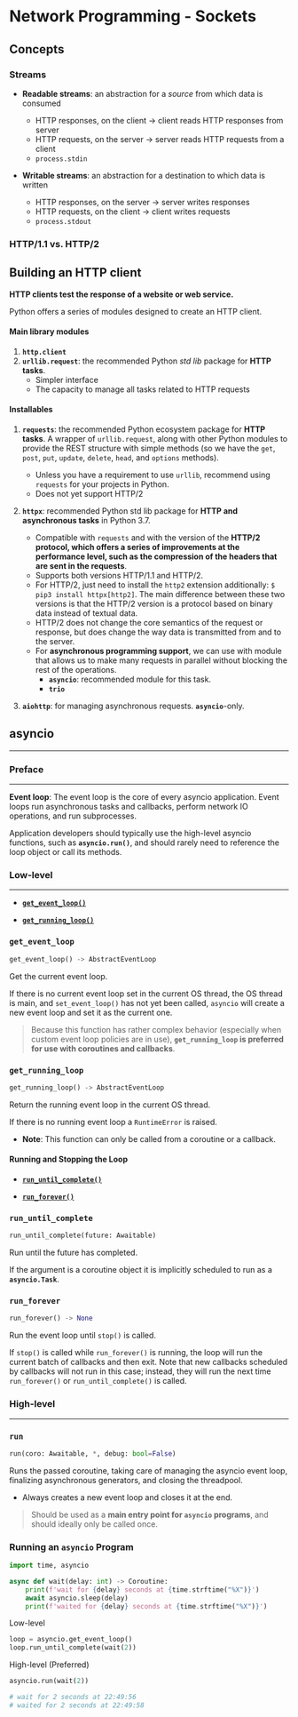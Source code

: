 # Network Programming - Sockets

## Concepts

### Streams

* **Readable streams**: an abstraction for a *source* from which data is consumed
  * HTTP responses, on the client -> client reads HTTP responses from server
  * HTTP  requests,  on the server -> server reads HTTP requests from a client
  * `process.stdin`

* **Writable streams**: an abstraction for a destination to which data is written
  * HTTP responses, on the server -> server writes responses
  * HTTP requests, on the client  -> client writes requests
  * `process.stdout`

### HTTP/1.1 vs. HTTP/2

## Building an HTTP client

**HTTP clients test the response of a website or web service.**

Python offers a series of modules designed to create an HTTP client.

#### Main library modules

  1. **`http.client`**
  2. **`urllib.request`**: the recommended Python *std lib* package for **HTTP tasks**.
      * Simpler interface
      * The capacity to manage all tasks related to HTTP requests

#### Installables

1. **`requests`**: the recommended Python ecosystem package for **HTTP tasks**.
A wrapper of `urllib.request`, along with other Python modules to provide the REST structure with simple methods (so we have the `get`, `post`, `put`, `update`, `delete`, `head`, and `options` methods).
     * Unless you have a requirement to use `urllib`, recommend using `requests` for your projects in Python.
     * Does not yet support HTTP/2

1. **`httpx`**: recommended Python std lib package for **HTTP and asynchronous tasks** in Python 3.7.

    * Compatible with `requests` and with the version of the **HTTP/2 protocol, which offers a series of improvements at the performance level, such as the compression of the headers that are sent in the requests**.
    * Supports both versions HTTP/1.1 and HTTP/2.
    * For HTTP/2, just need to install the `http2` extension additionally: `$ pip3 install httpx[http2]`. The main difference between these two versions is that the HTTP/2 version is a protocol based on binary data instead of textual data.
    * HTTP/2 does not change the core semantics of the request or response, but does change the way data is transmitted from and to the server.
    * For **asynchronous programming support**, we can use with module that allows us to make many requests in parallel without blocking the rest of the operations.
      * **`asyncio`**: recommended module for this task.
      * **`trio`**
1. **`aiohttp`**: for managing asynchronous requests. **`asyncio`**-only.

## asyncio

---

### Preface

---

**Event loop**: The event loop is the core of every asyncio application. Event loops run asynchronous tasks and callbacks, perform network IO operations, and run subprocesses.

Application developers should typically use the high-level asyncio functions, such as **`asyncio.run()`**, and should rarely need to reference the loop object or call its methods.

### Low-level

---

* **[`get_event_loop()`](#get_event_loop)**

* **[`get_running_loop()`](#get_running_loop)**

### `get_event_loop`

```python
get_event_loop() -> AbstractEventLoop
```

Get the current event loop.

If there is no current event loop set in the current OS thread, the OS thread is main, and `set_event_loop()` has not yet been called, `asyncio` will create a new event loop and set it as the current one.

> Because this function has rather complex behavior (especially when custom event loop policies are in use), **`get_running_loop` is preferred for use with coroutines and callbacks**.

### `get_running_loop`

```python
get_running_loop() -> AbstractEventLoop
```

Return the running event loop in the current OS thread.

If there is no running event loop a `RuntimeError` is raised.

* **Note**: This function can only be called from a coroutine or a callback.

#### Running and Stopping the Loop

* **[`run_until_complete()`](#run_until_complete)**

* **[`run_forever()`](#run_forever)**

### `run_until_complete`

```python
run_until_complete(future: Awaitable)
```

Run until the future has completed.

If the argument is a coroutine object it is implicitly scheduled to run as a **`asyncio.Task`**.

### `run_forever`

```python
run_forever() -> None
```

Run the event loop until `stop()` is called.

If `stop()` is called while `run_forever()` is running, the loop will run the current batch of callbacks and then exit. Note that new callbacks scheduled by callbacks will not run in this case; instead, they will run the next time `run_forever()` or `run_until_complete()` is called.

### High-level

---

### `run`

```python
run(coro: Awaitable, *, debug: bool=False)
```

Runs the passed coroutine, taking care of managing the asyncio event loop, finalizing asynchronous generators, and closing the threadpool.

* Always creates a new event loop and closes it at the end.

> Should be used as a **main entry point for `asyncio` programs**, and should ideally only be called once.

### Running an `asyncio` Program

```python
import time, asyncio

async def wait(delay: int) -> Coroutine:
    print(f'wait for {delay} seconds at {time.strftime("%X")}')
    await asyncio.sleep(delay)
    print(f'waited for {delay} seconds at {time.strftime("%X")}')
```

Low-level

```python
loop = asyncio.get_event_loop()
loop.run_until_complete(wait(2))
```

High-level (Preferred)

```python
asyncio.run(wait(2))
```

```python
# wait for 2 seconds at 22:49:56
# waited for 2 seconds at 22:49:58
```
